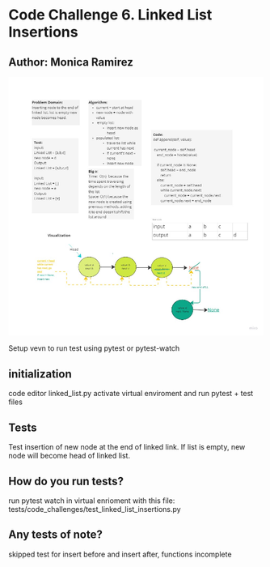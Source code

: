# Code Challenge 6. Linked List Insertions

## Author: Monica Ramirez

![ ](codechallenge6.png)

Setup
vevn to run test using pytest or pytest-watch

## initialization

code editor linked_list.py
activate virtual enviroment and run pytest + test files

## Tests
Test insertion of new node at the end of linked link. If list is empty, new node will become head of linked list. 

## How do you run tests?
run pytest watch in virtual enrioment with this file: tests/code_challenges/test_linked_list_insertions.py

## Any tests of note?
skipped test for insert before and insert after, functions incomplete
